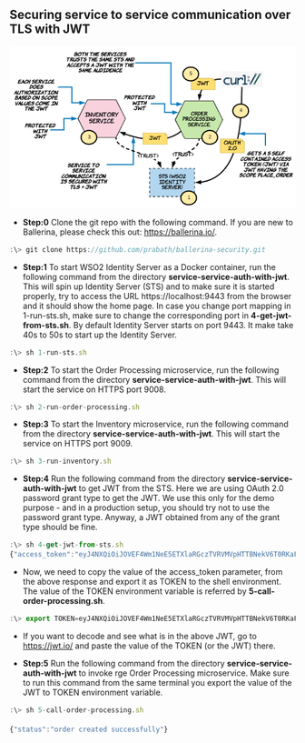## Securing service to service communication over TLS with JWT

![alt text](./setup.png "Service to Service Communication Over TLS with JWT")

* **Step:0** Clone the git repo with the following command. If you are new to Ballerina, please check this out: https://ballerina.io/.

```javascript
:\> git clone https://github.com/prabath/ballerina-security.git
```

* **Step:1** To start WSO2 Identity Server as a Docker container, run the following command from the directory **service-service-auth-with-jwt**. This will spin up Identity Server (STS) and to make sure it is started properly, try to access the URL https://localhost:9443 from the browser and it should show the home page. In case you change port mapping in 1-run-sts.sh, make sure to change the corresponding port in **4-get-jwt-from-sts.sh**. By default Identity Server starts on port 9443. It make take 40s to 50s to start up the Identity Server.

```javascript
:\> sh 1-run-sts.sh
```
* **Step:2** To start the Order Processing microservice, run the following command from the directory **service-service-auth-with-jwt**. This will start the service on HTTPS port 9008.

```javascript
:\> sh 2-run-order-processing.sh
```
* **Step:3** To start the Inventory microservice, run the following command from the directory **service-service-auth-with-jwt**. This will start the service on HTTPS port 9009.

```javascript
:\> sh 3-run-inventory.sh
```
* **Step:4** Run the following command from the directory **service-service-auth-with-jwt** to get JWT from the STS. Here we are using OAuth 2.0 password grant type to get the JWT. We use this only for the demo purpose - and in a production setup, you should try not to use the password grant type. Anyway, a JWT obtained from any of the grant type should be fine.

```javascript
:\> sh 4-get-jwt-from-sts.sh
{"access_token":"eyJ4NXQiOiJOVEF4Wm1NeE5ETXlaRGczTVRVMVpHTTBNekV6T0RKaFpXSTRORE5sWkRVMU9HRmtOakZpTVEiLCJraWQiOiJOVEF4Wm1NeE5ETXlaRGczTVRVMVpHTTBNekV6T0RKaFpXSTRORE5sWkRVMU9HRmtOakZpTVEiLCJhbGciOiJSUzI1NiJ9.eyJzdWIiOiJhZG1pbkBjYXJib24uc3VwZXIiLCJhdWQiOiJKRDBjMVpkR2dJV2ZOVXJuSkRRb3dPN2p5UDhhIiwibmJmIjoxNTQxMTIwMDQ5LCJhenAiOiJKRDBjMVpkR2dJV2ZOVXJuSkRRb3dPN2p5UDhhIiwic2NvcGUiOiJwbGFjZS1vcmRlciIsImlzcyI6IndzbzJpcyIsImV4cCI6MTU0MTEyMzY0OSwiaWF0IjoxNTQxMTIwMDQ5LCJqdGkiOiJlYTMyNDhiYi0xY2IyLTQwMjctYjEyMy0yMWIwZmE2YTA2ODYifQ.QRT8bt9g673i7Z1YVYXnmccRIIUIWdA_3JmkbulOkI7-7PShT2xpOAeRbuU0dPt18IhnqYep4bZB7LmUk7fmYSDHPzLxglpApFVIIAOOh9l_4Zg_03yARBazCmB6IA5-p_iMoETRgMHPo5dqP-Gyj8QzlZv0B-zuIcuCp15-BT643ng7giLzE1714Q1AOdc64Yxr5S8HCugrYYb4VEQAfH_iTg4xdvcu-oX55eD9sJxsXlE74DnFdQnIlnFH3gSlQGGmf-f36EpwJ9ydTc2YomNcGcopOkCGmjz_6ofLJHMJmFG5l1GrF1mEv-HkDkmlMt-RxX3DuLfOrJ3dkfNUIA","refresh_token":"f732d56d-49d9-370f-a982-20c9db107d35","scope":"place-order","token_type":"Bearer","expires_in":3600}
```
* Now, we need to copy the value of the access_token parameter, from the above response and export it as TOKEN to the shell environment. The value of the TOKEN environment variable is referred by **5-call-order-processing.sh**.

```javascript
:\> export TOKEN=eyJ4NXQiOiJOVEF4Wm1NeE5ETXlaRGczTVRVMVpHTTBNekV6T0RKaFpXSTRORE5sWkRVMU9HRmtOakZpTVEiLCJraWQiOiJOVEF4Wm1NeE5ETXlaRGczTVRVMVpHTTBNekV6T0RKaFpXSTRORE5sWkRVMU9HRmtOakZpTVEiLCJhbGciOiJSUzI1NiJ9.eyJzdWIiOiJhZG1pbkBjYXJib24uc3VwZXIiLCJhdWQiOiJKRDBjMVpkR2dJV2ZOVXJuSkRRb3dPN2p5UDhhIiwibmJmIjoxNTQxMTIwMDQ5LCJhenAiOiJKRDBjMVpkR2dJV2ZOVXJuSkRRb3dPN2p5UDhhIiwic2NvcGUiOiJwbGFjZS1vcmRlciIsImlzcyI6IndzbzJpcyIsImV4cCI6MTU0MTEyMzY0OSwiaWF0IjoxNTQxMTIwMDQ5LCJqdGkiOiJlYTMyNDhiYi0xY2IyLTQwMjctYjEyMy0yMWIwZmE2YTA2ODYifQ.QRT8bt9g673i7Z1YVYXnmccRIIUIWdA_3JmkbulOkI7-7PShT2xpOAeRbuU0dPt18IhnqYep4bZB7LmUk7fmYSDHPzLxglpApFVIIAOOh9l_4Zg_03yARBazCmB6IA5-p_iMoETRgMHPo5dqP-Gyj8QzlZv0B-zuIcuCp15-BT643ng7giLzE1714Q1AOdc64Yxr5S8HCugrYYb4VEQAfH_iTg4xdvcu-oX55eD9sJxsXlE74DnFdQnIlnFH3gSlQGGmf-f36EpwJ9ydTc2YomNcGcopOkCGmjz_6ofLJHMJmFG5l1GrF1mEv-HkDkmlMt-RxX3DuLfOrJ3dkfNUIA
```
* If you want to decode and see what is in the above JWT, go to https://jwt.io/ and paste the value of the TOKEN (or the JWT) there.

* **Step:5** Run the following command from the directory **service-service-auth-with-jwt** to invoke rge Order Processing microservice. Make sure to run this command from the same terminal you export the value of the JWT to TOKEN environment variable.

```javascript
:\> sh 5-call-order-processing.sh

{"status":"order created successfully"}
```